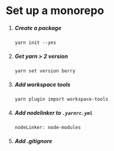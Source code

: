 # Set up a monorepo

1. ##### Create a package
   `yarn init --yes`
2. ##### Get yarn > 2 version
   `yarn set version berry`
3. ##### Add workspace tools
   `yarn plugin import workspace-tools`
4. ##### Add nodelinker to `.yarnrc.yml`
   `nodeLinker: node-modules`
5. ##### Add .gitignore
